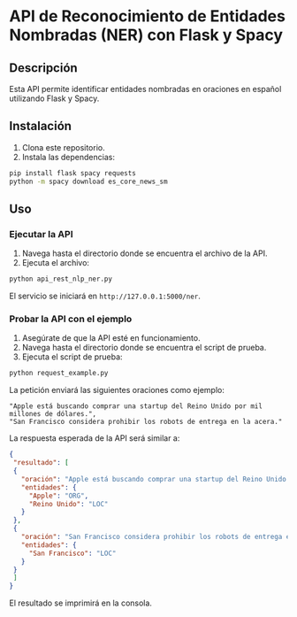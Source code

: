 # API de Reconocimiento de Entidades Nombradas (NER) con Flask y Spacy

## Descripción

Esta API permite identificar entidades nombradas en oraciones en español utilizando Flask y Spacy.

## Instalación

1. Clona este repositorio.
2. Instala las dependencias:

```bash
pip install flask spacy requests
python -m spacy download es_core_news_sm
```

## Uso

### Ejecutar la API

1. Navega hasta el directorio donde se encuentra el archivo de la API.
2. Ejecuta el archivo:

```bash
python api_rest_nlp_ner.py
```

El servicio se iniciará en `http://127.0.0.1:5000/ner`.

### Probar la API con el ejemplo

1. Asegúrate de que la API esté en funcionamiento.
2. Navega hasta el directorio donde se encuentra el script de prueba.
3. Ejecuta el script de prueba:

```bash
python request_example.py
```

La petición enviará las siguientes oraciones como ejemplo:

```
"Apple está buscando comprar una startup del Reino Unido por mil millones de dólares.",
"San Francisco considera prohibir los robots de entrega en la acera."
```

La respuesta esperada de la API será similar a:

```json
{
 "resultado": [
 {
   "oración": "Apple está buscando comprar una startup del Reino Unido por mil millones de dólares.",
   "entidades": {
     "Apple": "ORG",
     "Reino Unido": "LOC"
   }
 },
 {
   "oración": "San Francisco considera prohibir los robots de entrega en la acera.",
   "entidades": {
     "San Francisco": "LOC"
   }
 }
 ]
}
```

El resultado se imprimirá en la consola.
